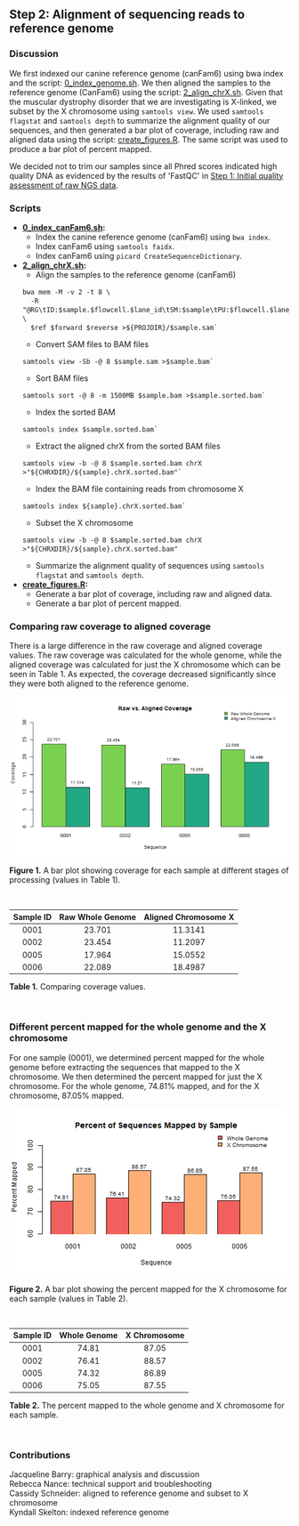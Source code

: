 ## Step 2: Alignment of sequencing reads to reference genome

### Discussion

We first indexed our canine reference genome (canFam6) using bwa index and the script: [0_index_genome.sh](scripts/0_index_genome). We then aligned the samples to the reference genome (CanFam6) using the script: [2_align_chrX.sh](scripts/2_align_chrX.sh). Given that the muscular dystrophy disorder that we are investigating is X-linked, we subset by the X chromosome using `samtools view`. We used `samtools flagstat` and `samtools depth` to summarize the alignment quality of our sequences, and then generated a bar plot of coverage, including raw and aligned data using the script: [create_figures.R](scripts/create_figures.R). The same script was used to produce a bar plot of percent mapped.

We decided not to trim our samples since all Phred scores indicated high quality DNA as evidenced by the results of 'FastQC' in [Step 1: Initial quality assessment of raw NGS data](1_Quality_Assessment.md).
 

### Scripts

- **[0_index_canFam6.sh](scripts/0_index_canFam6.sh):**
  - Index the canine reference genome (canFam6) using `bwa index`.
  - Index canFam6 using `samtools faidx`.
  - Index canFam6 using `picard CreateSequenceDictionary`.
- **[2_align_chrX.sh](scripts/2_align_chrX.sh):** 
  - Align the samples to the reference genome (canFam6)  
  ```
  bwa mem -M -v 2 -t 8 \
    -R "@RG\tID:$sample.$flowcell.$lane_id\tSM:$sample\tPU:$flowcell.$lane_id\tPL:Illumina\tLB:$flowcell.$lane_id" \ 
    $ref $forward $reverse >${PROJDIR}/$sample.sam`
  ```
   - Convert SAM files to BAM files
  ```
  samtools view -Sb -@ 8 $sample.sam >$sample.bam`  
  ```  
  - Sort BAM files
  ```
  samtools sort -@ 8 -m 1500MB $sample.bam >$sample.sorted.bam`  
  ``` 
  - Index the sorted BAM  
  ```
  samtools index $sample.sorted.bam`
  ```  
  - Extract the aligned chrX from the sorted BAM files  
  ```
  samtools view -b -@ 8 $sample.sorted.bam chrX >"${CHRXDIR}/${sample}.chrX.sorted.bam"`  
  ```  
  - Index the BAM file containing reads from chromosome X 
  ```
  samtools index ${sample}.chrX.sorted.bam`
  ```
  - Subset the X chromosome
  ```
  samtools view -b -@ 8 $sample.sorted.bam chrX >"${CHRXDIR}/${sample}.chrX.sorted.bam"
  ```
  - Summarize the alignment quality of sequences using `samtools flagstat` and `samtools depth`.  
- **[create_figures.R](scripts/create_figures.R):**
  - Generate a bar plot of coverage, including raw and aligned data.  
  - Generate a bar plot of percent mapped.  

### Comparing raw coverage to aligned coverage

There is a large difference in the raw coverage and aligned coverage values. The raw coverage was calculated for the whole genome, while the aligned coverage was calculated for just the X chromosome which can be seen in Table 1. As expected, the coverage decreased significantly since they were both aligned to the reference genome.

<img src="analysis/0_figures/2_coverage.png"  alt="Coverage Bar Graph">  

__Figure 1.__ A bar plot showing coverage for each sample at different stages of processing (values in Table 1).  

<br>

| Sample ID | Raw Whole Genome | Aligned Chromosome X |
|:---------:|:----------------:|:--------------------:|
|   0001    |      23.701      |       11.3141        |
|   0002    |      23.454      |       11.2097        |
|   0005    |      17.964      |       15.0552        |
|   0006    |      22.089      |       18.4987        |

__Table 1.__ Comparing coverage values. 

<br>

### Different percent mapped for the whole genome and the X chromosome

For one sample (0001), we determined percent mapped for the whole genome before extracting the sequences that mapped to the X chromosome. We then determined the percent mapped for just the X chromosome. For the whole genome, 74.81% mapped, and for the X chromosome, 87.05% mapped.
  
<img src="analysis/0_figures/percent_mapped.png"  alt="Percent Mapped Bar Graph">

__Figure 2.__ A bar plot showing the percent mapped for the X chromosome for each sample (values in Table 2).  

<br>

| Sample ID | Whole Genome | X Chromosome |
|:---------:|:------------:|:------------:|
|   0001    |    74.81     |    87.05     |
|   0002    |    76.41     |    88.57     |
|   0005    |    74.32     |    86.89     |
|   0006    |    75.05     |    87.55     |

__Table 2.__ The percent mapped to the whole genome and X chromosome for each sample.  
  
<br>

### Contributions

Jacqueline Barry: graphical analysis and discussion  
Rebecca Nance: technical support and troubleshooting  
Cassidy Schneider: aligned to reference genome and subset to X chromosome  
Kyndall Skelton: indexed reference genome  

